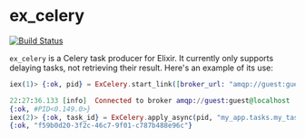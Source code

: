 # ex_celery

[![Build Status](https://travis-ci.org/robgolding/ex_celery.svg?branch=master)](https://travis-ci.org/robgolding/ex_celery)


`ex_celery` is a Celery task producer for Elixir. It currently only supports
delaying tasks, not retrieving their result. Here's an example of its use:

```elixir
iex(1)> {:ok, pid} = ExCelery.start_link([broker_url: "amqp://guest:guest@localhost"])

22:27:36.133 [info]  Connected to broker amqp://guest:guest@localhost
{:ok, #PID<0.149.0>}
iex(2)> {:ok, task_id} = ExCelery.apply_async(pid, "my_app.tasks.my_task")
{:ok, "f59b0d20-3f2c-46c7-9f01-c787b488e96c"}
```
